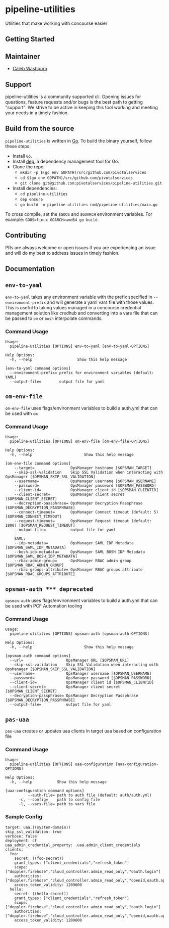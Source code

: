 # pipeline-utilities
Utilities that make working with concourse easier

## Getting Started

## Maintainer

* [Caleb Washburn](https://github.com/calebwashburn)

## Support

pipeline-utilities is a community supported cli.  Opening issues for questions, feature requests and/or bugs is the best path to getting "support".  We strive to be active in keeping this tool working and meeting your needs in a timely fashion.

## Build from the source

`pipeline-utilities` is written in [Go](https://golang.org/).
To build the binary yourself, follow these steps:

* Install `Go`.
* Install [dep](https://github.com/golang/dep), a dependency management tool for Go.
* Clone the repo:
  - `mkdir -p $(go env GOPATH)/src/github.com/pivotalservices`
  - `cd $(go env GOPATH)/src/github.com/pivotalservices`
  - `git clone git@github.com:pivotalservices/pipeline-utilities.git`
* Install dependencies:
  - `cd pipeline-utilities`
  - `dep ensure`
  - `go build -o pipeline-utilities cmd/pipeline-utilities/main.go`

To cross compile, set the `$GOOS` and `$GOARCH` environment variables.
For example: `GOOS=linux GOARCH=amd64 go build`.


## Contributing

PRs are always welcome or open issues if you are experiencing an issue and will do my best to address issues in timely fashion.

## Documentation

## `env-to-yaml`

`env-to-yaml` takes any environment variable with the prefix specified in `--environment-prefix` and will generate a yaml vars file with those values.  This is useful to taking values managed in a concourse credential management solution like credhub and converting into a vars file that can be passed to `om` or `bosh` interpolate commands.

### Command Usage

```
Usage:
  pipeline-utilities [OPTIONS] env-to-yaml [env-to-yaml-OPTIONS]

Help Options:
  -h, --help                    Show this help message

[env-to-yaml command options]
  --environment-prefix= prefix for environment variables (default: YAML)
  --output-file=        output file for yaml
```

## `om-env-file`

`om-env-file` uses flags/environment variables to build a auth.yml that can be used with `om`

### Command Usage

```
Usage:
  pipeline-utilities [OPTIONS] om-env-file [om-env-file-OPTIONS]

Help Options:
  -h, --help                       Show this help message

[om-env-file command options]
    --target=                OpsManager hostname [$OPSMAN_TARGET]
    --skip-ssl-validation    Skip SSL Validation when interacting with OpsManager [$OPSMAN_SKIP_SSL_VALIDATION]
    --username=              OpsManager username [$OPSMAN_USERNAME]
    --password=              OpsManager password [$OPSMAN_PASSWORD]
    --client-id=             OpsManager client id [$OPSMAN_CLIENTID]
    --client-secret=         OpsManager client secret [$OPSMAN_CLIENT_SECRET]
    --decryption-passphrase= OpsManager Decryption Passphrase [$OPSMAN_DECRYPTION_PASSPHRASE]
    --connect-timeout=       OpsManager Connect timeout (default: 5) [$OPSMAN_CONNECT_TIMEOUT]
    --request-timeout=       OpsManager Request timeout (default: 1800) [$OPSMAN_REQUEST_TIMEOUT]
    --output-file=           output file for yaml

    SAML:
    --idp-metadata=          OpsManager SAML IDP Metadata [$OPSMAN_SAML_IDP_METADATA]
    --bosh-idp-metadata=     OpsManager SAML BOSH IDP Metadata [$OPSMAN_SAML_BOSH_IDP_METADATA]
    --rbac-admin-group=      OpsManager RBAC admin group [$OPSMAN_RBAC_ADMIN_GROUP]
    --rbac-groups-attribute= OpsManager RBAC groups attribute [$OPSMAN_RBAC_GROUPS_ATTRIBUTE]
```

## `opsman-auth *** deprecated`

`opsman-auth` uses flags/environment variables to build a auth.yml that can be used with PCF Automation tooling

### Command Usage

```
Usage:
  pipeline-utilities [OPTIONS] opsman-auth [opsman-auth-OPTIONS]

Help Options:
  -h, --help                       Show this help message

[opsman-auth command options]
  --url=                   OpsManager URL [$OPSMAN_URL]
  --skip-ssl-validation    Skip SSL Validation when interacting with OpsManager [$OPSMAN_SKIP_SSL_VALIDATION]
  --username=              OpsManager username [$OPSMAN_USERNAME]
  --password=              OpsManager password [$OPSMAN_PASSWORD]
  --client-id=             OpsManager client id [$OPSMAN_CLIENTID]
  --client-secret=         OpsManager client secret [$OPSMAN_CLIENT_SECRET]
  --decryption-passphrase= OpsManager Decryption Passphrase [$OPSMAN_DECRYPTION_PASSPHRASE]
  --output-file=           output file for yaml
```

## `pas-uaa`

`pas-uaa` creates or updates uaa clients in target uaa based on configuration file

### Command Usage

```
Usage:
  pipeline-utilities [OPTIONS] uaa-configuration [uaa-configuration-OPTIONS]

Help Options:
  -h, --help           Show this help message

[uaa-configuration command options]
          --auth-file= path to auth file (default: auth/auth.yml)
      -c, --config=    path to config file
      -l, --vars-file= path to vars file
```

### Sample Config

```
target: uaa.((system-domain))
skip_ssl_validation: true
verbose: false
deployment: cf
uaa_admin_credential_property: .uaa.admin_client_credentials
clients:
  foo:
    secret: ((foo-secret))
    grant_types: ["client_credentials","refresh_token"]
    scope: ["doppler.firehose","cloud_controller.admin_read_only","oauth.login"]
    authorities: ["doppler.firehose","cloud_controller.admin_read_only","openid,oauth.approvals"]
    access_token_validity: 1209600
  hello:
    secret: ((hello-secret))
    grant_types: ["client_credentials","refresh_token"]
    scope: ["doppler.firehose","cloud_controller.admin_read_only","oauth.login"]
    authorities: ["doppler.firehose","cloud_controller.admin_read_only","openid,oauth.approvals"]
    access_token_validity: 1209600
```
